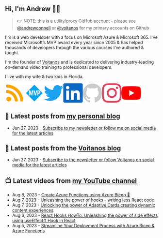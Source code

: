 ## Hi, I'm Andrew 👋🏼

> 👉 NOTE: this is a utility/proxy GitHub account - please see [@andrewconnell](/andrewconnell) or [@voitanos](/voitanos) for my primary accounts on Github

I'm is a web developer with a focus on Microsoft Azure & Microsoft 365. I've received Microsoft’s MVP award every year since 2005 & has helped thousands of developers through the various courses I've authored & taught.

I'm the founder of [Voitanos](https://www.voitanos.io) and is dedicated to delivering industry-leading on-demand video training to professional developers.

I live with my wife & two kids in Florida.

[![](./images/rss.svg)](https://www.andrewconnell.com)[![](./images/mvp.svg)](https://mvp.microsoft.com/en-us/PublicProfile/21083?fullName=Andrew%20Connell)[![](./images/twitter.svg)](https://www.twitter.com/andrewconnell)[![](./images/linkedin.svg)](https://www.linkedin.com/in/andrewconnell)[![](./images/github.svg)](https://www.github.com/andrewconnell)[![](./images/instagram.svg)](https://www.instagram.com/andrewconnell1)[![](./images/youtube.svg)](https://www.youtube.com/voitanosio)

## 📘 Latest posts from [my personal blog](https://www.andrewconnell.com)
<!-- MYBLOG-POST-LIST:START -->
- Jun 27, 2023 - [Subscribe to my newsletter or follow me on social media for the latest articles](https://www.andrewconnell.com/newsletter)<!-- MYBLOG-POST-LIST:END -->

## 📙 Latest posts from the [Voitanos blog](https://www.voitanos.io/blog)
<!-- VOITANOSBLOG-POST-LIST:START -->
- Jun 27, 2023 - [Subscribe to the newsletter or follow Voitanos on social media for the latest articles](https://www.voitanos.io/newsletter)<!-- VOITANOSBLOG-POST-LIST:END -->

## 📺 Latest videos from [my YouTube channel](https://www.youtube.com/voitanosio)
<!-- VOITANOSYOUTUBE-POST-LIST:START -->
- Aug 8, 2023 - [Create Azure Functions using Azure Bicep 💪](https://www.youtube.com/watch?v=gXGAN1fn9Fc)
- Aug 7, 2023 - [Unleashing the power of hooks - writing less React code](https://www.youtube.com/watch?v=SivMduLSYw4)
- Aug 7, 2023 - [Unlocking the power of Adaptive Cards creating dynamic content experiences](https://www.youtube.com/watch?v=auS_NcXy34U)
- Aug 6, 2023 - [React Hooks HowTo: Unleashing the power of side effects using useEffect&lpar;&rpar; Hook in React](https://www.youtube.com/watch?v=MmzQiqy4pg4)
- Aug 5, 2023 - [Streamline Your Deployment Process with Azure Bicep &amp; Azure Functions](https://www.youtube.com/watch?v=zszlVlSvEXk)<!-- VOITANOSYOUTUBE-POST-LIST:END -->
